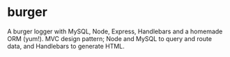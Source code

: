 # burger
A burger logger with MySQL, Node, Express, Handlebars and a homemade ORM (yum!). MVC design pattern; Node and MySQL to query and route data, and Handlebars to generate HTML.

